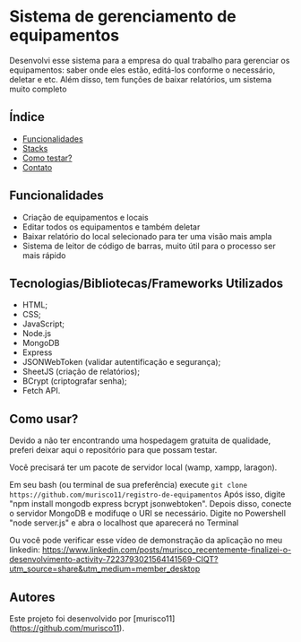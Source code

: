 
# Sistema de gerenciamento de equipamentos

Desenvolvi esse sistema para a empresa do qual trabalho para gerenciar os equipamentos: saber onde eles estão, editá-los conforme o necessário, deletar e etc. Além disso, tem funções de baixar relatórios, um sistema muito completo

## Índice

- [Funcionalidades](#funcionalidades)
- [Stacks](#tecnologiasbibliotecasframeworks-utilizados)
- [Como testar?](#como-usar)
- [Contato](#autores)

## Funcionalidades

- Criação de equipamentos e locais
- Editar todos os equipamentos e também deletar
- Baixar relatório do local selecionado para ter uma visão mais ampla
- Sistema de leitor de código de barras, muito útil para o processo ser mais rápido

## Tecnologias/Bibliotecas/Frameworks Utilizados

- HTML;
- CSS;
- JavaScript;
- Node.js
- MongoDB
- Express
- JSONWebToken (validar autentificação e segurança);
- SheetJS (criação de relatórios);
- BCrypt (criptografar senha);
- Fetch API.

## Como usar?

Devido a não ter encontrando uma hospedagem gratuita de qualidade, preferi deixar aqui o repositório para que possam testar.

Você precisará ter um pacote de servidor local (wamp, xampp, laragon).

Em seu bash (ou terminal de sua preferência) execute `git clone https://github.com/murisco11/registro-de-equipamentos`
Após isso, digite "npm install mongodb express bcrypt jsonwebtoken".
Depois disso, conecte o servidor MongoDB e modifuqe o URI se necessário.
Digite no Powershell "node server.js" e abra o localhost que aparecerá no Terminal

Ou você pode verificar esse vídeo de demonstração da aplicação no meu linkedin: https://www.linkedin.com/posts/murisco_recentemente-finalizei-o-desenvolvimento-activity-7223793021564141569-CIQT?utm_source=share&utm_medium=member_desktop

## Autores

Este projeto foi desenvolvido por [murisco11] (https://github.com/murisco11).
